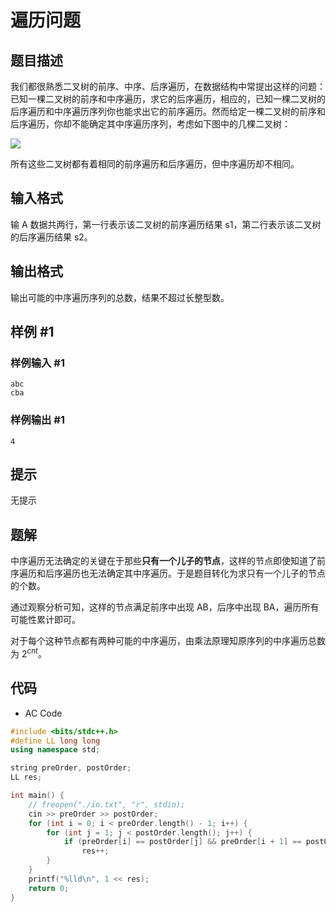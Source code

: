 # 遍历问题

## 题目描述

我们都很熟悉二叉树的前序、中序、后序遍历，在数据结构中常提出这样的问题：已知一棵二叉树的前序和中序遍历，求它的后序遍历，相应的，已知一棵二叉树的后序遍历和中序遍历序列你也能求出它的前序遍历。然而给定一棵二叉树的前序和后序遍历，你却不能确定其中序遍历序列，考虑如下图中的几棵二叉树：

![](https://cdn.luogu.com.cn/upload/pic/73.png)

所有这些二叉树都有着相同的前序遍历和后序遍历，但中序遍历却不相同。

## 输入格式

输 A 数据共两行，第一行表示该二叉树的前序遍历结果 s1，第二行表示该二叉树的后序遍历结果 s2。

## 输出格式

输出可能的中序遍历序列的总数，结果不超过长整型数。

## 样例 #1

### 样例输入 #1

```
abc
cba
```

### 样例输出 #1

```
4
```

## 提示

无提示

## 题解

中序遍历无法确定的关键在于那些**只有一个儿子的节点**，这样的节点即使知道了前序遍历和后序遍历也无法确定其中序遍历。于是题目转化为求只有一个儿子的节点的个数。

通过观察分析可知，这样的节点满足前序中出现 AB，后序中出现 BA，遍历所有可能性累计即可。

对于每个这种节点都有两种可能的中序遍历，由乘法原理知原序列的中序遍历总数为 $2^{cnt}$。

## 代码

- AC Code

```c++
#include <bits/stdc++.h>
#define LL long long
using namespace std;

string preOrder, postOrder;
LL res;

int main() {
    // freopen("./in.txt", "r", stdin);
    cin >> preOrder >> postOrder;
    for (int i = 0; i < preOrder.length() - 1; i++) {
        for (int j = 1; j < postOrder.length(); j++) {
            if (preOrder[i] == postOrder[j] && preOrder[i + 1] == postOrder[j - 1])
                res++;
        }
    }
    printf("%lld\n", 1 << res);
    return 0;
}
```
